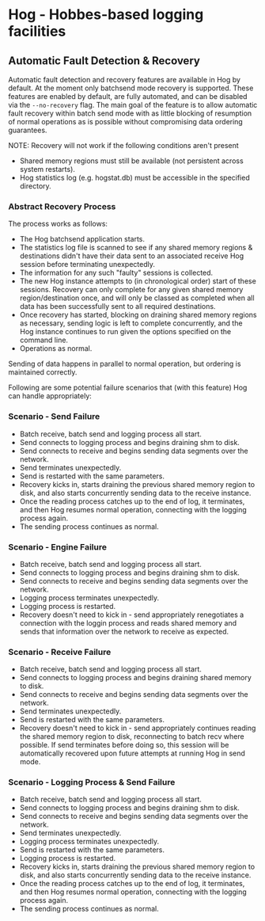# Hog - Hobbes-based logging facilities

## Automatic Fault Detection & Recovery

Automatic fault detection and recovery features are available in Hog by default.
At the moment only batchsend mode recovery is supported. These features are
enabled by default, are fully automated, and can be disabled via the
`--no-recovery` flag. The main goal of the feature is to allow automatic fault
recovery within batch send mode with as little blocking of resumption of normal operations
as is possible without compromising data ordering guarantees.

NOTE: Recovery will not work if the following conditions aren't present

* Shared memory regions must still be available (not persistent across system restarts).
* Hog statistics log (e.g. hogstat.db) must be accessible in the specified directory.

### Abstract Recovery Process

The process works as follows:

* The Hog batchsend application starts.
* The statistics log file is scanned to see if any shared memory regions &
  destinations didn't have their data sent to an associated receive Hog
  session before terminating unexpectedly.
* The information for any such "faulty" sessions is collected.
* The new Hog instance attempts to (in chronological order) start of these
  sessions. Recovery can only complete for any given shared memory
  region/destination once, and will only be classed as completed when all data
  has been successfully sent to all required destinations.
* Once recovery has started, blocking on draining shared memory regions as
  necessary, sending logic is left to complete concurrently, and the Hog
  instance continues to run given the options specified on the command line.
* Operations as normal.

Sending of data happens in parallel to normal operation, but ordering is
maintained correctly.

Following are some potential failure scenarios that (with this feature) Hog can
handle appropriately:

### Scenario - Send Failure

* Batch receive, batch send and logging process all start.
* Send connects to logging process and begins draining shm to disk.
* Send connects to receive and begins sending data segments over the network.
* Send terminates unexpectedly.
* Send is restarted with the same parameters.
* Recovery kicks in, starts draining the previous shared memory
  region to disk, and also starts concurrently sending data to the receive
  instance.
* Once the reading process catches up to the end of log, it terminates, and
  then Hog resumes normal operation, connecting with the logging process again.
* The sending process continues as normal.

### Scenario - Engine Failure

* Batch receive, batch send and logging process all start.
* Send connects to logging process and begins draining shm to disk.
* Send connects to receive and begins sending data segments over the network.
* Logging process terminates unexpectedly.
* Logging process is restarted.
* Recovery doesn't need to kick in - send appropriately renegotiates a
   connection with the loggin process and reads shared memory and sends that
   information over the network to receive as expected.

### Scenario - Receive Failure

* Batch receive, batch send and logging process all start.
* Send connects to logging process and begins draining shared memory to disk.
* Send connects to receive and begins sending data segments over the network.
* Send terminates unexpectedly.
* Send is restarted with the same parameters.
* Recovery doesn't need to kick in - send appropriately continues reading the
   shared memory region to disk, reconnecting to batch recv where possible.
   If send terminates before doing so, this session will be automatically
   recovered upon future attempts at running Hog in send mode.

### Scenario - Logging Process & Send Failure

* Batch receive, batch send and logging process all start.
* Send connects to logging process and begins draining shm to disk.
* Send connects to receive and begins sending data segments over the network.
* Send terminates unexpectedly.
* Logging process terminates unexpectedly.
* Send is restarted with the same parameters.
* Logging process is restarted.
* Recovery kicks in, starts draining the previous shared memory
   region to disk, and also starts concurrently sending data to the receive
   instance.
* Once the reading process catches up to the end of log, it terminates, and
   then Hog resumes normal operation, connecting with the logging process again.
* The sending process continues as normal.
